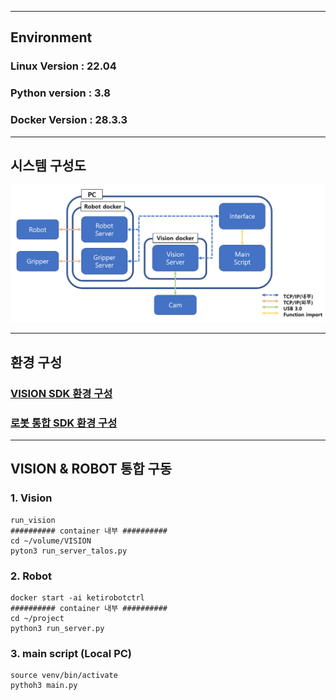 ***
## Environment

### Linux Version : 22.04
### Python version : 3.8
### Docker Version : 28.3.3
***

## 시스템 구성도
![](img/system_diagram.png)
***

## 환경 구성
### [VISION SDK 환경 구성](VISION/README.md)

### [로봇 통합 SDK 환경 구성](ROBOT/README.md)

*** 

## VISION & ROBOT 통합 구동
### 1. Vision
```
run_vision
########## container 내부 ##########
cd ~/volume/VISION
pyton3 run_server_talos.py
```

### 2. Robot
```
docker start -ai ketirobotctrl
########## container 내부 ##########
cd ~/project
python3 run_server.py
```

### 3. main script (Local PC)
```
source venv/bin/activate
pythoh3 main.py
```